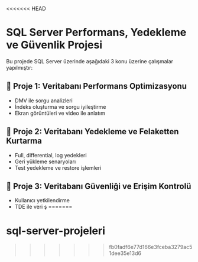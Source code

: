 <<<<<<< HEAD
# SQL Server Performans, Yedekleme ve Güvenlik Projesi

Bu projede SQL Server üzerinde aşağıdaki 3 konu üzerine çalışmalar yapılmıştır:

## 🔹 Proje 1: Veritabanı Performans Optimizasyonu
- DMV ile sorgu analizleri
- İndeks oluşturma ve sorgu iyileştirme
- Ekran görüntüleri ve video ile anlatım

## 🔹 Proje 2: Veritabanı Yedekleme ve Felaketten Kurtarma
- Full, differential, log yedekleri
- Geri yükleme senaryoları
- Test yedekleme ve restore işlemleri

## 🔹 Proje 3: Veritabanı Güvenliği ve Erişim Kontrolü
- Kullanıcı yetkilendirme
- TDE ile veri ş
=======
# sql-server-projeleri
>>>>>>> fb0fadf6e77d166e3fceba3279ac51dee35e13d6
